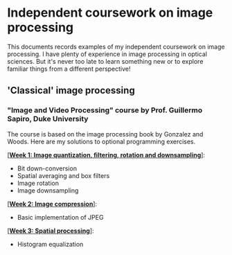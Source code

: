 # Independent coursework on image processing

This documents records examples of my independent coursework on image processing.  I have plenty of experience in image processing in optical sciences. But it's never too late to learn something new or to explore familiar things from a different perspective!

## 'Classical' image processing 

### "Image and Video Processing" course by Prof. Guillermo Sapiro, Duke University

The course is based on the image processing book by Gonzalez and Woods. Here are my solutions to optional programming exercises.

[[**Week 1: Image quantization, filtering, rotation and downsampling**](image-and-video-processing/week1-image-quantisation-filtering-and-rotation/week1-image-quantisation-filtering-and-rotation.md)]: 
* Bit down-conversion
* Spatial averaging and box filters
* Image rotation
* Image downsampling

[[**Week 2: Image compression**](image-and-video-processing/week2-image-compression/week2-image-compression.md)]: 
* Basic implementation of JPEG

[[**Week 3: Spatial processing**](image-and-video-processing/week3-spatial-processing/week3-spatial-processing.md)]: 
* Histogram equalization
